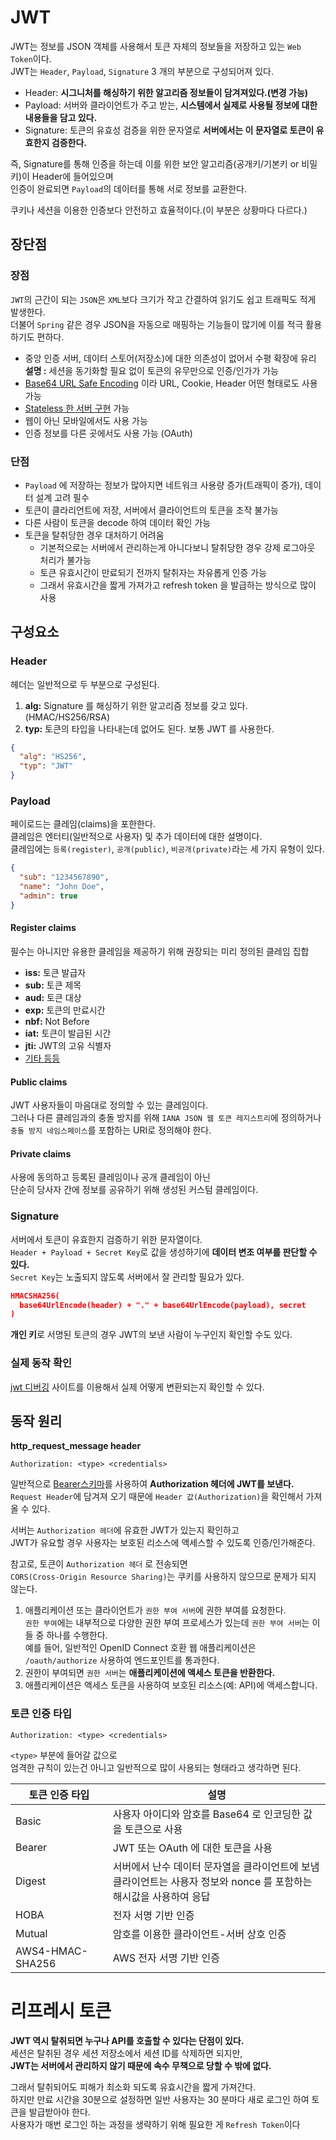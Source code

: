 # JWT
JWT는 정보를 JSON 객체를 사용해서 토큰 자체의 정보들을 저장하고 있는 `Web Token`이다.      
JWT는 `Header`, `Payload`, `Signature` 3 개의 부분으로 구성되어져 있다.   
  
* Header: **시그니처를 해싱하기 위한 알고리즘 정보들이 담겨져있다.(변경 가능)**            
* Payload: 서버와 클라이언트가 주고 받는, **시스템에서 실제로 사용될 정보에 대한 내용들을 담고 있다.**        
* Signature: 토큰의 유효성 검증을 위한 문자열로 **서버에서는 이 문자열로 토큰이 유효한지 검증한다.**         
    
즉, Signature를 통해 인증을 하는데 이를 위한 보안 알고리즘(공개키/기본키 or 비밀키)이 Header에 들어있으며    
인증이 완료되면 `Payload`의 데이터를 통해 서로 정보를 교환한다.   
   
쿠키나 세션을 이용한 인증보다 안전하고 효율적이다.(이 부분은 상황마다 다르다.)     
 
## 장단점    
### 장점    
`JWT`의 근간이 되는 `JSON`은 `XML`보다 크기가 작고 간결하여 읽기도 쉽고 트래픽도 적게 발생한다.      
더불어 `Spring` 같은 경우 JSON을 자동으로 매핑하는 기능들이 많기에 이를 적극 활용하기도 편하다.          
    
* 중앙 인증 서버, 데이터 스토어(저장소)에 대한 의존성이 없어서 수평 확장에 유리        
  **설명 :** 세션을 동기화할 필요 없이 토큰의 유무만으로 인증/인가가 가능        
* [Base64 URL Safe Encoding](https://babyprogram.tistory.com/50) 이라 URL, Cookie, Header 어떤 형태로도 사용 가능  
* [Stateless 한 서버 구현](https://junshock5.tistory.com/83) 가능     
* 웹이 아닌 모바일에서도 사용 가능
* 인증 정보를 다른 곳에서도 사용 가능 (OAuth)     
    
### 단점  
* `Payload` 에 저장하는 정보가 많아지면 네트워크 사용량 증가(트래픽이 증가), 데이터 설계 고려 필수    
* 토큰이 클라리언트에 저장, 서버에서 클라이언트의 토큰을 조작 불가능 
* 다른 사람이 토큰을 decode 하여 데이터 확인 가능 
* 토큰을 탈취당한 경우 대처하기 어려움
    * 기본적으로는 서버에서 관리하는게 아니다보니 탈취당한 경우 강제 로그아웃 처리가 불가능   
    * 토큰 유효시간이 만료되기 전까지 탈취자는 자유롭게 인증 가능  
    * 그래서 유효시간을 짧게 가져가고 refresh token 을 발급하는 방식으로 많이 사용   

## 구성요소 
### Header
헤더는 일반적으로 두 부분으로 구성된다.   
  
1. **alg:** Signature 를 해싱하기 위한 알고리즘 정보를 갖고 있다.(HMAC/HS256/RSA)       
2. **typ:** 토큰의 타입을 나타내는데 없어도 된다. 보통 JWT 를 사용한다.         
   
```json    
{
  "alg": "HS256",
  "typ": "JWT"
}
```
  
### Payload  
페이로드는 클레임(claims)을 포한한다.           
클레임은 엔터티(일반적으로 사용자) 및 추가 데이터에 대한 설명이다.                
클레임에는 `등록(register)`, `공개(public)`, `비공개(private)`라는 세 가지 유형이 있다.                  
 
```json
{
  "sub": "1234567890",
  "name": "John Doe",
  "admin": true
}
```

#### Register claims 
필수는 아니지만 유용한 클레임을 제공하기 위해 권장되는 미리 정의된 클레임 집합        

* **iss:** 토큰 발급자
* **sub:** 토큰 제목
* **aud:** 토큰 대상
* **exp:** 토큰의 만료시간
* **nbf:** Not Before
* **iat:** 토큰이 발급된 시간
* **jti:** JWT의 고유 식별자
* [기타 등등](https://datatracker.ietf.org/doc/html/rfc7519#section-4.1)    
   
#### Public claims    
JWT 사용자들이 마음대로 정의할 수 있는 클레임이다.       
그러나 다른 클레임과의 충돌 방지를 위해 `IANA JSON 웹 토큰 레지스트리`에 정의하거나     
`충돌 방지 네임스페이스`를 포함하는 URI로 정의해야 한다.       

#### Private claims   
사용에 동의하고 등록된 클레임이나 공개 클레임이 아닌      
단순히 당사자 간에 정보를 공유하기 위해 생성된 커스텀 클레임이다.      
    
### Signature      
서버에서 토큰이 유효한지 검증하기 위한 문자열이다.      
`Header + Payload + Secret Key`로 값을 생성하기에 **데이터 변조 여부를 판단할 수 있다.**          
`Secret Key`는 노출되지 않도록 서버에서 잘 관리할 필요가 있다.     
   
```json
HMACSHA256(
  base64UrlEncode(header) + "." + base64UrlEncode(payload), secret
)
```

**개인 키**로 서명된 토큰의 경우 JWT의 보낸 사람이 누구인지 확인할 수도 있다.    
  

### 실제 동작 확인 
[jwt 디버깅](https://jwt.io/#debugger-io) 사이트를 이용해서 실제 어떻게 변환되는지 확인할 수 있다.   


## 동작 원리
**http_request_message header**
```http
Authorization: <type> <credentials> 
```  
     
일반적으로 [Bearer스키마](https://gist.github.com/egoing/cac3d6c8481062a7e7de327d3709505f)를 사용하여 **Authorization 헤더에 JWT를 보낸다.**    
`Request Header`에 담겨져 오기 때문에 `Header 값(Authorization)`을 확인해서 가져올 수 있다.       
          
서버는 `Authorization 헤더`에 유효한 JWT가 있는지 확인하고        
JWT가 유요할 경우 사용자는 보호된 리소스에 액세스할 수 있도록 인증/인가해준다.        
         
참고로, 토큰이 `Authorization 헤더` 로 전송되면      
`CORS(Cross-Origin Resource Sharing)`는 쿠키를 사용하지 않으므로 문제가 되지 않는다.     

1. 애플리케이션 또는 클라이언트가 `권한 부여 서버`에 권한 부여를 요청한다.          
   `권한 부여`에는 내부적으로 다양한 권한 부여 프로세스가 있는데 `권한 부여 서버`는 이들 중 하나를 수행한다.      
   예를 들어, 일반적인 OpenID Connect 호환 웹 애플리케이션은 `/oauth/authorize` 사용하여 엔드포인트를 통과한다.   
2. 권한이 부여되면 `권한 서버`는 **애플리케이션에 액세스 토큰을 반환한다.**      
3. 애플리케이션은 액세스 토큰을 사용하여 보호된 리소스(예: API)에 액세스합니다.    

### 토큰 인증 타입  
```http
Authorization: <type> <credentials> 
```  
`<type>` 부분에 들어갈 값으로     
엄격한 규칙이 있는건 아니고 일반적으로 많이 사용되는 형태라고 생각하면 된다.     
        
|토큰 인증 타입|설명|
|--|-----|
|Basic|사용자 아이디와 암호를 Base64 로 인코딩한 값을 토큰으로 사용|
|Bearer|JWT 또는 OAuth 에 대한 토큰을 사용|
|Digest|서버에서 난수 데이터 문자열을 클라이언트에 보냄<br>클라이언트는 사용자 정보와 nonce 를 포함하는 해시값을 사용하여 응답|
|HOBA|전자 서명 기반 인증|
|Mutual|암호를 이용한 클라이언트-서버 상호 인증|
|AWS4-HMAC-SHA256|AWS 전자 서명 기반 인증|
  
# 리프레시 토큰       
**JWT 역시 탈취되면 누구나 API를 호출할 수 있다는 단점이 있다.**     
세션은 탈취된 경우 세션 저장소에서 세션 ID를 삭제하면 되지만,      
**JWT는 서버에서 관리하지 않기 때문에 속수 무책으로 당할 수 밖에 없다.**        
         
그래서 탈취되어도 피해가 최소화 되도록 유효시간을 짧게 가져간다.        
하지만 만료 시간을 30분으로 설정하면 일반 사용자는 30 분마다 새로 로그인 하여 토큰을 발급받아야 한다.     
사용자가 매번 로그인 하는 과정을 생략하기 위해 필요한 게 `Refresh Token`이다       






